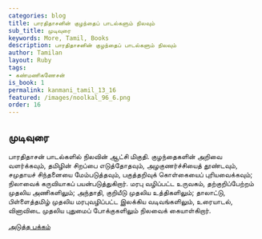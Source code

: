 ```yaml
---
categories: blog
title: பாரதிதாசனின் குழந்தைப் பாடல்களும் நிலவும்
sub_title: முடிவுரை
keywords: More, Tamil, Books
description: பாரதிதாசனின் குழந்தைப் பாடல்களும் நிலவும்
author: Tamilan
layout: Ruby
tags:
- கண்மணிகணேசன்
is_book: 1
permalink: kanmani_tamil_13_16
featured: /images/noolkal_96_6.png
order: 16
---
```



## முடிவுரை

பாரதிதாசன் பாடல்களில் நிலவின் ஆட்சி மிகுதி. குழந்தைகளின் அறிவை வளர்க்கவும், தமிழின் சிறப்பை எடுத்தோதவும், அழகுணர்ச்சியைத் தூண்டவும், சமுதாயச் சிந்தனையை மேம்படுத்தவும், பகுத்தறிவுக் கொள்கையைப் புரியவைக்கவும்; நிலாவைக் கருவியாகப் பயன்படுத்துகிறார். மரபு வழிப்பட்ட உருவகம், தற்குறிப்பேற்றம் முதலிய அணிகளிலும்; அந்தாதி, குறியீடு முதலிய உத்திகளிலும்; தாலாட்டு, பிள்ளைத்தமிழ் முதலிய மரபுவழிப்பட்ட இலக்கிய வடிவங்களிலும், உரையாடல், வினாவிடை முதலிய புதுமைப் போக்குகளிலும் நிலவைக் கையாள்கிறார்.

[அடுத்த பக்கம்](kanmani_tamil_13_17)